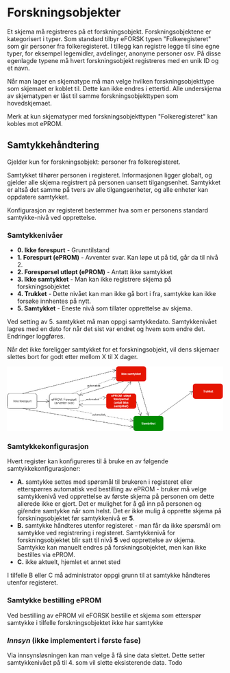 # Forskningsobjekter

Et skjema må registreres på et forskningsobjekt. Forskningsobjektene er kategorisert i typer. Som standard tilbyr eFORSK typen "Folkeregisteret" som gir personer fra folkeregisteret. I tillegg kan registre legge til sine egne typer, for eksempel legemidler, avdelinger, anonyme personer osv. På disse egenlagde typene må hvert forskningsobjekt registreres med en unik ID og et navn.

Når man lager en skjematype må man velge hvilken forskningsobjekttype som skjemaet er koblet til. Dette kan ikke endres i ettertid. Alle underskjema av skjematypen er låst til samme forskningsobjekttypen som hovedskjemaet.

Merk at kun skjematyper med forskningsobjekttypen "Folkeregisteret" kan kobles mot ePROM.

## Samtykkehåndtering

Gjelder kun for forskningsobjekt: personer fra folkeregisteret.

Samtykket tilhører personen i registeret. Informasjonen ligger globalt, og gjelder alle skjema registrert på personen uansett tilgangsenhet. Samtykket er altså det samme på tvers av alle tilgangsenheter, og alle enheter kan oppdatere samtykket. 

Konfigurasjon av registeret bestemmer hva som er personens standard samtykke-nivå ved opprettelse. 

### Samtykkenivåer

* **0. Ikke forespurt** - Grunntilstand
* **1. Forespurt (ePROM)** - Avventer svar. Kan løpe ut på tid, går da til nivå 2.
* **2. Forespørsel utløpt (ePROM)** - Antatt ikke samtykket
* **3. Ikke samtykket** - Man kan ikke registrere skjema på forskningsobjektet
* **4. Trukket** - Dette nivået kan man ikke gå bort i fra, samtykke kan ikke forsøke innhentes på nytt.
* **5. Samtykket** - Eneste nivå som tillater opprettelse av skjema.

Ved setting av 5. samtykket må man oppgi samtykkedato.
Samtykkenivået lagres med en dato for når det sist var endret og hvem som endre det. Endringer loggføres.

Når det ikke foreligger samtykket for et forskningsobjekt, vil dens skjemaer slettes bort for godt etter mellom X til X dager.

![alt text](ConsentLevels.png "Samtykkenivåer")

### Samtykkekonfigurasjon

Hvert register kan konfigureres til å bruke en av følgende samtykkekonfigurasjoner:

* **A.** samtykke settes med spørsmål til brukeren i registeret eller etterspørres automatisk ved bestilling av ePROM - bruker må velge samtykkenivå ved opprettelse av første skjema på personen om dette allerede ikke er gjort. Det er mulighet for å gå inn på personen og gi/endre samtykke når som helst. Det er ikke mulig å opprette skjema på forskningsobjektet før samtykkenivå er **5**.
* **B.** samtykke håndteres utenfor registeret - man får da ikke spørsmål om samtykke ved registrering i registeret. Samtykkenivå for forskningsobjektet blir satt til nivå **5** ved opprettelse av skjema. Samtykke kan manuelt endres på forskningsobjektet, men kan ikke bestilles via ePROM.
* **C.** ikke aktuelt, hjemlet et annet sted

I tilfelle B eller C må administrator oppgi grunn til at samtykke håndteres utenfor registeret.

### Samtykke bestilling ePROM

Ved bestilling av ePROM vil eFORSK bestille et skjema som etterspør samtykke i tilfelle forskningsobjektet ikke har samtykke

### *Innsyn* (ikke implementert i første fase)

Via innsynsløsningen kan man velge å få sine data slettet. Dette setter samtykkenivået på til 4. som vil slette eksisterende data.
Todo
